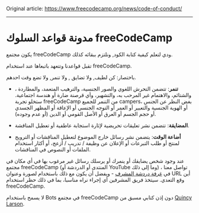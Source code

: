 Original article: https://www.freecodecamp.org/news/code-of-conduct/

---

# مدونة قواعد السلوك freeCodeCamp

يكون مجتمع freeCodeCamp ودي لتعلم كيفية كتابة الكود, ونلتزم ببقائه كذلك.

تقبل قواعدنا وتتعهد باتبعاها عند استخدام freeCodeCamp.

باختصار: كن لطيف, ولا تضايق , ولا تنمر, ولا تضع وقت احدهم.

- **تنمر**: تتضمن التحرش اللغوي والصور الجنسية، والترهيب المتعمد، والمطاردة ، والشتائم، والاهتمام غير المرحب به، والتشهير، وأي قرصنة ضارة أو هندسة اجتماعية. ستخلو تجربة freeCodeCamp  من التنمر للجميع campers، بغض النظر عن الجنس أو الهوية الجنسية والتعبير أو العمر أو التوجه الجنسي أو الإعاقة أو المظهر الجسدي أو حجم الجسم أو العرق أو الأصل القومي أو الدين (أو عدم وجوده).

- **المضايقة**: تتضمن نشر تعليقات تحريضية لإثارة استجابة عاطفية أو تعطيل المناقشة.

- **أضاعة الوقت**: يتضمن نشر رسائل خارج الموضوع لتعطيل المناقشات أو الترويج لمنتج أو طلب التبرعات أو الإعلان عن وظيفة / تدريب / أزعج، أو أكثار استخدام  الملفات أو النصوص في المناقشات.

عند وجود شخص يضايقك أو ينمرك أو يرسلك رسائل غير مرغوب بها في أي مكان في مجتمع freeCodeCamp (المنتدى أو الدردشة أو YouTube وما إلى ذلك) ، تواصل معنا في [غرفة دردشة المشرف](https://discord.gg/PRyKn3Vbay) - ويفضل أن يكون مع ذلك باستخدام لصورة وعنوان URL أين وقع التعدي. سيتخذ فريق المشرفين أي إجراء نراه مناسبا، بما في ذلك حظر استخدام freeCodeCamp.

لا يسمح باستخدام Bots في مجتمع freeCodeCamp دون إذن كتابي مسبق من [Quincy Larson](https://www.twitter.com/ossia).